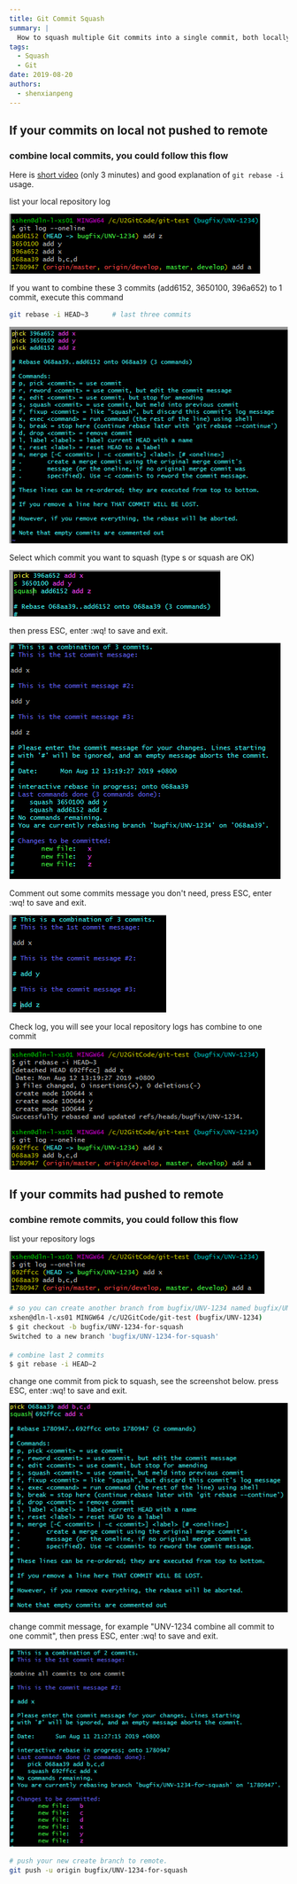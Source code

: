 ```yaml
---
title: Git Commit Squash
summary: |
  How to squash multiple Git commits into a single commit, both locally and remotely, using interactive rebase and merge strategies in Bitbucket.
tags:
  - Squash
  - Git
date: 2019-08-20
authors:
  - shenxianpeng
---
```


## If your commits on local not pushed to remote

### combine local commits, you could follow this flow


Here is [short video](https://www.youtube.com/watch?v=V5KrD7CmO4o) (only 3 minutes) and good explanation of `git rebase -i` usage.

list your local repository log

![list your logs in oneline](example-01.png)

If you want to combine these 3 commits (add6152, 3650100, 396a652) to 1 commit, execute this command

```bash
git rebase -i HEAD~3      # last three commits
```

![list last three commits](example-02.png)

Select which commit you want to squash (type s or squash are OK)

![combine three commits to one](example-03.png)

then press ESC, enter :wq! to save and exit.

![comment out some commits message you don't need](example-04.png)

Comment out some commits message you don't need, press ESC, enter :wq! to save and exit.

![comment out some commits message you don't need](example-05.png)

Check log, you will see your local repository logs has combine to one commit

![comment out some commits message you don't need](example-06.png)

## If your commits had pushed to remote

### combine remote commits, you could follow this flow

list your repository logs

![list your logs in oneline](example-07.png)

```bash
# so you can create another branch from bugfix/UNV-1234 named bugfix/UNV-1234-for-squash
xshen@dln-l-xs01 MINGW64 /c/U2GitCode/git-test (bugfix/UNV-1234)
$ git checkout -b bugfix/UNV-1234-for-squash
Switched to a new branch 'bugfix/UNV-1234-for-squash'

# combine last 2 commits
$ git rebase -i HEAD~2
```

change one commit from pick to squash, see the screenshot below. press ESC, enter :wq! to save and exit.

![select a commit you want to squash](example-08.png)

change commit message, for example "UNV-1234 combine all commit to one commit", then press ESC, enter :wq! to save and exit.

![comment out commit message you don't want to display](example-09.png)

```bash
# push your new create branch to remote.
git push -u origin bugfix/UNV-1234-for-squash
```
